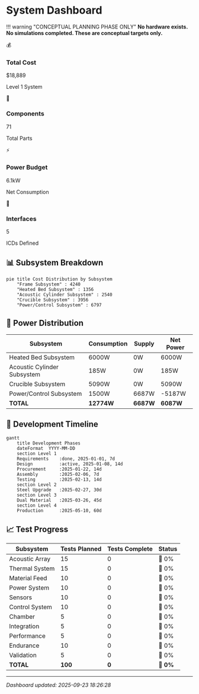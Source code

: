 # System Dashboard

!!! warning "CONCEPTUAL PLANNING PHASE ONLY"
    **No hardware exists. No simulations completed. These are conceptual targets only.**

<div class="dashboard-grid">

<div class="metric-card">
<span class="metric-icon">💰</span>
<div class="metric-content">
<h3>Total Cost</h3>
<p class="metric-value">$18,889</p>
<p class="metric-label">Level 1 System</p>
</div>
</div>

<div class="metric-card">
<span class="metric-icon">🔧</span>
<div class="metric-content">
<h3>Components</h3>
<p class="metric-value">71</p>
<p class="metric-label">Total Parts</p>
</div>
</div>

<div class="metric-card">
<span class="metric-icon">⚡</span>
<div class="metric-content">
<h3>Power Budget</h3>
<p class="metric-value">6.1kW</p>
<p class="metric-label">Net Consumption</p>
</div>
</div>

<div class="metric-card">
<span class="metric-icon">🔌</span>
<div class="metric-content">
<h3>Interfaces</h3>
<p class="metric-value">5</p>
<p class="metric-label">ICDs Defined</p>
</div>
</div>

</div>

## 📊 Subsystem Breakdown

```mermaid
pie title Cost Distribution by Subsystem
    "Frame Subsystem" : 4240
    "Heated Bed Subsystem" : 1356
    "Acoustic Cylinder Subsystem" : 2540
    "Crucible Subsystem" : 3956
    "Power/Control Subsystem" : 6797
```

## 🔋 Power Distribution

| Subsystem | Consumption | Supply | Net Power |
|-----------|-------------|--------|-----------|
| Heated Bed Subsystem | 6000W | 0W | 6000W |
| Acoustic Cylinder Subsystem | 185W | 0W | 185W |
| Crucible Subsystem | 5090W | 0W | 5090W |
| Power/Control Subsystem | 1500W | 6687W | -5187W |
| **TOTAL** | **12774W** | **6687W** | **6087W** |

## 🔄 Development Timeline

```mermaid
gantt
    title Development Phases
    dateFormat  YYYY-MM-DD
    section Level 1
    Requirements    :done, 2025-01-01, 7d
    Design          :active, 2025-01-08, 14d
    Procurement     :2025-01-22, 14d
    Assembly        :2025-02-06, 7d
    Testing         :2025-02-13, 14d
    section Level 2
    Steel Upgrade   :2025-02-27, 30d
    section Level 3
    Dual Material   :2025-03-26, 45d
    section Level 4
    Production      :2025-05-10, 60d
```

## 📈 Test Progress

| Subsystem | Tests Planned | Tests Complete | Status |
|-----------|--------------|----------------|--------|
| Acoustic Array | 15 | 0 | 🔴 0% |
| Thermal System | 15 | 0 | 🔴 0% |
| Material Feed | 10 | 0 | 🔴 0% |
| Power System | 10 | 0 | 🔴 0% |
| Sensors | 10 | 0 | 🔴 0% |
| Control System | 10 | 0 | 🔴 0% |
| Chamber | 5 | 0 | 🔴 0% |
| Integration | 5 | 0 | 🔴 0% |
| Performance | 5 | 0 | 🔴 0% |
| Endurance | 10 | 0 | 🔴 0% |
| Validation | 5 | 0 | 🔴 0% |
| **TOTAL** | **100** | **0** | **🔴 0%** |

---
*Dashboard updated: 2025-09-23 18:26:28*
